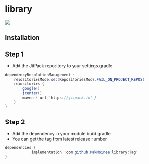 # library

[![](https://jitpack.io/v/MakMoinee/library.svg)](https://jitpack.io/#MakMoinee/library)

## Installation
## Step 1
- Add the JitPack repository to your settings.gradle
```java
dependencyResolutionManagement {
    repositoriesMode.set(RepositoriesMode.FAIL_ON_PROJECT_REPOS)
    repositories {
        google()
        jcenter()
        maven { url 'https://jitpack.io' }
    }
}
```
## Step 2
- Add the dependency in your module build.gradle
- You can get the tag from latest release number
```java
dependencies {
	        implementation 'com.github.MakMoinee:library:Tag'
}
```
